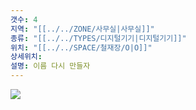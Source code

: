```yaml
---
갯수: 4
지역: "[[../../ZONE/사무실|사무실]]"
종류: "[[../../TYPES/디지털기기|디지털기기]]"
위치: "[[../../SPACE/철재장/O|O]]"
상세위치: 
설명: 이름 다시 만들자
---
```

![](http://192.168.50.22/devices/240608_IMG_0219.jpg)